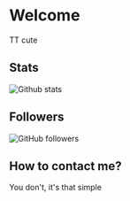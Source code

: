 # Welcome
TT cute

## Stats
![Github stats](https://github-readme-stats.vercel.app/api?username=YourOrdinaryCat&show_icons=true&theme=dark&bg_color=21262d&hide_border="true")

## Followers
<img alt="GitHub followers" src="https://img.shields.io/github/followers/YourOrdinaryCat?color=black&label=Github%20Followers&logo=Github&logoColor=white&style=for-the-badge">

## How to contact me?
You don't, it's that simple
